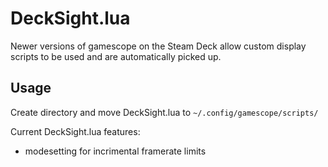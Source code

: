 # DeckSight.lua

Newer versions of gamescope on the Steam Deck allow custom display scripts to be used and are automatically picked up.

## Usage
Create directory and move DeckSight.lua to `~/.config/gamescope/scripts/`

Current DeckSight.lua features:
- modesetting for incrimental framerate limits
